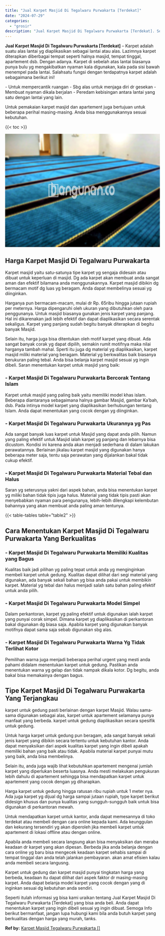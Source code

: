 ```yaml
---
title: "Jual Karpet Masjid Di Tegalwaru Purwakarta [Terdekat]"
date: "2024-07-29"
categories: 
  - "grosir"
description: "Jual Karpet Masjid Di Tegalwaru Purwakarta [Terdekat]. Seperti itulah informasi yg bisa kami uraikan tentang Jual Karpet Masjid Di Tegalwaru Purwakarta [Ter..."
---
```


**Jual Karpet Masjid Di Tegalwaru Purwakarta \[Terdekat\]** – Karpet adalah suatu alas lantai yg diaplikasikan sebagai lantai atau alas. Lazimnya karpet diterapkan diberbagai tempat seperti halnya masjid, tempat tinggal, apartement dsb. Dengan adanya. Karpet di sebelah atas lantai biasanya punya bulu yg mengakibatkan nyaman kala digunakan, kala pada sisi bawah menempel pada lantai. Salahsatu fungsi dengan terdapatnya karpet adalah sebagaimana berikut ini!

\- Untuk mempercantik ruangan - Sbg alas untuk menjaga diri dr gesekan - Membuat nyaman dikala berjalan - Peredam kebisingan antara lantai yang satu dengan lantai yang lain.

Untuk pemakaian karpet masjid dan apartement juga bertujuan untuk beberapa perihal masing-masing. Anda bisa menggunakannya sesuai kebutuhan.

{{< toc >}}

![Jual Karpet Masjid Di Tegalwaru Purwakarta [Terdekat]](/images/grosir-karpet-murah-24.png)

## Harga Karpet Masjid Di Tegalwaru Purwakarta

Karpet masjid yaitu satu-satunya tipe karpet yg sengaja didesain atau dibuat untuk keperluan di masjid. Dg ada karpet akan membuat anda sangat aman dan efektif bilamana anda menggunakannya. Karpet masjid dibikin dg bermacam motif dg luas yg beragam. Anda dapat membelinya sesuai yg diinginkan.

Harganya pun bermacam-macam, mulai dr Rp. 65ribu hingga jutaan rupiah per meternya. Harga dipengaruhi oleh ukuran yang dibutuhkan oleh para penggunanya. Untuk masjid biasanya gunakan jenis karpet yang panjang. Hal ini dikarenakan jadi lebih efektif dan dapat diaplikasikan secara serentak sekaligus. Karpet yang panjang sudah begitu banyak diterapkan di begitu banyak Masjid.

Selain itu, harga juga bisa ditentukan oleh motif karpet yang dibuat. Ada sangat banyak corak yg dapat dipilih, semakin rumit motifnya maka nilai harganya tambah mahal. Sperti itu juga dg material yg diaplikasikan, karpet masjid miliki material yang beragam. Material yg berkwalitas baik biasanya berukuran paling tebal. Anda bisa belanja karpet masjid sesuai yg ingin dibeli. Saran menentukan karpet untuk masjid yang baik:

### \- Karpet Masjid Di Tegalwaru Purwakarta Bercorak Tentang Islam

Karpet untuk masjid yang paling baik yaitu memiliki model khas islam. Beberapa diantaranya sebagaimana halnya gambar Masjid, gambar Ka’bah, dsb. Pada intinya model karpet yang diaplikasikan berhubungan tentang Islam. Anda dapat menentukan yang cocok dengan yg diinginkan.

### \- Karpet Masjid Di Tegalwaru Purwakarta Ukurannya yg Pas

Ada sangat banyak luas karpet untuk Masjid yang dapat anda pilih. Namun yang paling efektif untuk Masjid ialah karpet yg panjang dan lebarnya bisa dicustom. Kondisi ini karena anda akan menjadi sederhana di dalam lakukan perawatannya. Berlainan jikalau karpet masjid yang digunakan hanya beberapa meter saja, tentu saja perawatan yang dijalankan bakal tidak cukup efektif.

### \- Karpet Masjid Di Tegalwaru Purwakarta Material Tebal dan Halus

Saran yg seterusnya yakni dari aspek bahan, anda bisa menentukan karpet yg miliki bahan tidak tipis juga halus. Material yang tidak tipis pasti akan menyebabkan nyaman para pengunanya, lebih-lebih dilengkapi kelembutan bahannya yang akan membuat anda paling aman tentunya.

{{< table-tables table="table2" >}}

## Cara Menentukan Karpet Masjid Di Tegalwaru Purwakarta Yang Berkualitas

### \- Karpet Masjid Di Tegalwaru Purwakarta Memiliki Kualitas yang Bagus

Kualitas baik jadi pilihan yg paling tepat untuk anda yg menginginkan membeli karpet untuk gedung. Kualitas dapat dilihat dari segi material yang digunakan, ada banyak sekali bahan yg bisa anda pakai untuk membikin karpet. Material yg tebal dan halus menjadi salah satu bahan paling efektif untuk anda pilih.

### \- Karpet Masjid Di Tegalwaru Purwakarta Model Simpel

Dalam perkantoran, karpet yg paling efektif untuk digunakan ialah karpet yang punyai corak simpel. Dimana karpet yg diaplikasikan di perkantoran bakal digunakan dg biasa saja. Apabila karpet yang digunakan banyak motifnya dapat sama saja sebab digunakan sbg alas.

### \- Karpet Masjid Di Tegalwaru Purwakarta Warna Yg Tidak Terlihat Kotor

Pemilihan warna juga menjadi beberapa perihal urgent yang mesti anda pahami didalam menentukan karpet untuk gedung. Pastikan anda menentukan warna yg gelap dan tidak nampak dikala kotor. Dg begitu, anda bakal bisa memakainya dengan bagus.

## Tipe Karpet Masjid Di Tegalwaru Purwakarta Yang Terjangkau

karpet untuk gedung pasti berlainan dengan karpet Masjid. Walau sama-sama digunakan sebagai alas, karpet untuk apartement selamanya punya manfaat yang berbeda. karpet untuk gedung diaplikasikan secara spesifik untuk gedung.

Untuk harga karpet untuk gedung pun beragam, ada sangat banyak sekali jenis karpet yang dibikin secara tertentu untuk kebutuhan kantor. Anda dapat menyaksikan dari aspek kualitas karpet yang ingin dibeli apakah memiliki bahan yang baik atau tidak. Apabila material karpet punyai mutu yang baik, anda bisa membelinya.

Selain itu, anda juga wajib lihat kebutuhkan apartement mengenai jumlah karpet yang diperlukan beserta luasnya. Anda mesti melakukan pengukuran lebih dahulu di apartement sehingga bisa mendapatkan karpet untuk apartement yang cocok dengan yg diharapkan.

Harga karpet untuk gedung hingga ratusan ribu rupiah untuk 1 meter nya. Ada juga karpet yg dijual dg harga sampai jutaan rupiah, type karpet berikut didesign khusus dan punya kualitas yang sungguh-sungguh baik untuk bisa digunakan di perkantoran mewah.

Untuk mendapatkan karpet untuk kantor, anda dapat memesannya di toko terdekat atau membeli dengan cara online kepada kami. Ada keunggulan dan kekurang tersendiri yg akan diperoleh jika membeli karpet untuk apartement di lokasi offline atau dengan online.

Apabila anda membeli secara langsung akan bisa menyaksikan dan meraba keadaan dr karpet yang akan dipesan. Berbeda jika anda belanja dengan cara online yg baru bisa mengecek keadaan karpet sehabis sampai di tempat tinggal dan anda telah jalankan pembayaran. akan amat efisien kalau anda membeli secara langusng.

Karpet untuk gedung dan karpet masjid punyai tingkatan harga yang berbeda, keadaan itu dapat dilihat dari aspek faktor dr masing-masing karpet. Anda dapat belanja model karpet yang cocok dengan yang di inginkan sesuai dg kebutuhan anda sendiri.

Seperti itulah informasi yg bisa kami uraikan tentang Jual Karpet Masjid Di Tegalwaru Purwakarta \[Terdekat\] yang bisa anda beli. Anda dapat menentukan karpet yang ingin dibeli sesuai yg ingin dibuat. Semoga Info berikut bermanfaat, jangan lupa hubungi kami bila anda butuh karpet yang berkualitas dengan harga yang murah, tanks.

**Ref by:**  [Karpet Masjid Tegalwaru Purwakarta []](https://id.wikipedia.org/wiki/Karpet)
